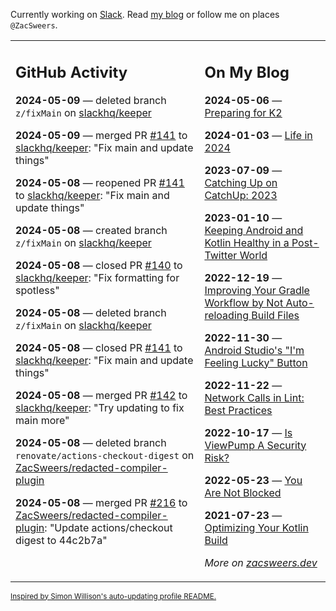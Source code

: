 Currently working on [Slack](https://slack.com/). Read [my blog](https://zacsweers.dev/) or follow me on places `@ZacSweers`.

<table><tr><td valign="top" width="60%">

## GitHub Activity
<!-- githubActivity starts -->
**2024-05-09** — deleted branch `z/fixMain` on [slackhq/keeper](https://github.com/slackhq/keeper)

**2024-05-09** — merged PR [#141](https://github.com/slackhq/keeper/pull/141) to [slackhq/keeper](https://github.com/slackhq/keeper): "Fix main and update things"

**2024-05-08** — reopened PR [#141](https://github.com/slackhq/keeper/pull/141) to [slackhq/keeper](https://github.com/slackhq/keeper): "Fix main and update things"

**2024-05-08** — created branch `z/fixMain` on [slackhq/keeper](https://github.com/slackhq/keeper)

**2024-05-08** — closed PR [#140](https://github.com/slackhq/keeper/pull/140) to [slackhq/keeper](https://github.com/slackhq/keeper): "Fix formatting for spotless"

**2024-05-08** — deleted branch `z/fixMain` on [slackhq/keeper](https://github.com/slackhq/keeper)

**2024-05-08** — closed PR [#141](https://github.com/slackhq/keeper/pull/141) to [slackhq/keeper](https://github.com/slackhq/keeper): "Fix main and update things"

**2024-05-08** — merged PR [#142](https://github.com/slackhq/keeper/pull/142) to [slackhq/keeper](https://github.com/slackhq/keeper): "Try updating to fix main more"

**2024-05-08** — deleted branch `renovate/actions-checkout-digest` on [ZacSweers/redacted-compiler-plugin](https://github.com/ZacSweers/redacted-compiler-plugin)

**2024-05-08** — merged PR [#216](https://github.com/ZacSweers/redacted-compiler-plugin/pull/216) to [ZacSweers/redacted-compiler-plugin](https://github.com/ZacSweers/redacted-compiler-plugin): "Update actions/checkout digest to 44c2b7a"
<!-- githubActivity ends -->
</td><td valign="top" width="40%">

## On My Blog
<!-- blog starts -->
**2024-05-06** — [Preparing for K2](https://www.zacsweers.dev/preparing-for-k2/)

**2024-01-03** — [Life in 2024](https://www.zacsweers.dev/life-in-2024/)

**2023-07-09** — [Catching Up on CatchUp: 2023](https://www.zacsweers.dev/catching-up-on-catchup-2023/)

**2023-01-10** — [Keeping Android and Kotlin Healthy in a Post-Twitter World](https://www.zacsweers.dev/keeping-android-healthy/)

**2022-12-19** — [Improving Your Gradle Workflow by Not Auto-reloading Build Files](https://www.zacsweers.dev/improving-your-workflow-by-not-auto-reloading-build-files/)

**2022-11-30** — [Android Studio's "I'm Feeling Lucky" Button](https://www.zacsweers.dev/android-studios-im-feeling-lucky-button/)

**2022-11-22** — [Network Calls in Lint: Best Practices](https://www.zacsweers.dev/network-calls-in-lint-best-practices/)

**2022-10-17** — [Is ViewPump A Security Risk?](https://www.zacsweers.dev/is-viewpump-a-security-risk/)

**2022-05-23** — [You Are Not Blocked](https://www.zacsweers.dev/you-are-not-blocked/)

**2021-07-23** — [Optimizing Your Kotlin Build](https://www.zacsweers.dev/optimizing-your-kotlin-build/)
<!-- blog ends -->
_More on [zacsweers.dev](https://zacsweers.dev/)_
</td></tr></table>

<sub><a href="https://simonwillison.net/2020/Jul/10/self-updating-profile-readme/">Inspired by Simon Willison's auto-updating profile README.</a></sub>